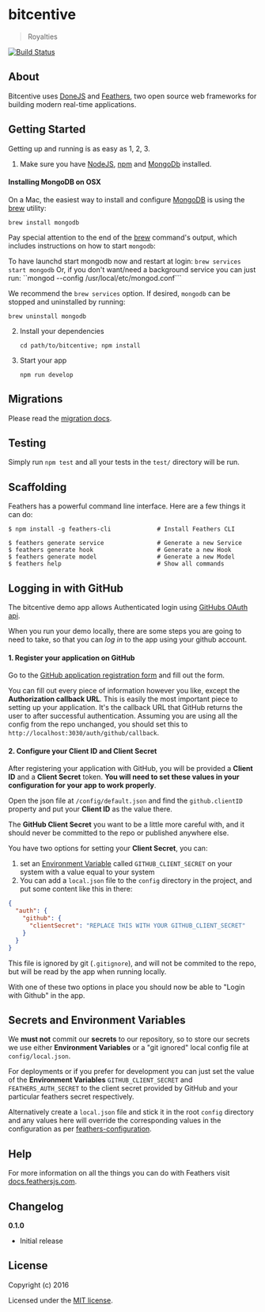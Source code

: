 # bitcentive

> Royalties

[![Build Status](https://travis-ci.org/donejs/bitcentive.svg?branch=staging)](https://travis-ci.org/donejs/bitcentive)

## About

Bitcentive uses [DoneJS](http://donejs.com) and  [Feathers](http://feathersjs.com), two open source web frameworks for building modern real-time applications.

## Getting Started

Getting up and running is as easy as 1, 2, 3.

1. Make sure you have [NodeJS](https://nodejs.org/), [npm](https://www.npmjs.com/) and [MongoDb](https://www.mongodb.com/) installed.

#### Installing MongoDB on OSX

On a Mac, the easiest way to install and configure [MongoDB](https://www.mongodb.com/)
is using the [brew](https://brew.sh/) utility:

```
brew install mongodb
```

Pay special attention to the end of the [brew](https://brew.sh/) command's
output, which includes instructions on how to start `mongodb`:

To have launchd start mongodb now and restart at login:
  ```brew services start mongodb```
Or, if you don't want/need a background service you can just run:
  ``mongod --config /usr/local/etc/mongod.conf```

We recommend the `brew services` option. If desired, `mongodb` can be
stopped and uninstalled by running:

```
brew uninstall mongodb
```


2. Install your dependencies

    ```
    cd path/to/bitcentive; npm install
    ```     

3. Start your app

    ```
    npm run develop
    ```

## Migrations

Please read the [migration docs](./migrations/README.md).

## Testing

Simply run `npm test` and all your tests in the `test/` directory will be run.

## Scaffolding

Feathers has a powerful command line interface. Here are a few things it can do:

```
$ npm install -g feathers-cli             # Install Feathers CLI

$ feathers generate service               # Generate a new Service
$ feathers generate hook                  # Generate a new Hook
$ feathers generate model                 # Generate a new Model
$ feathers help                           # Show all commands
```

## Logging in with GitHub

The bitcentive demo app allows Authenticated login using [GitHubs OAuth api](https://developer.github.com/v3/oauth/).

When you run your demo locally, there are some steps you are going to need to take, so that you can *log in* to the app using your github account.

#### 1. Register your application on GitHub
Go to the [GitHub application registration form](https://github.com/settings/applications/new) and fill out the form.

You can fill out every piece of information however you like, except the **Authorization callback URL**. This is easily the most important piece to setting up your application. It's the callback URL that GitHub returns the user to after successful authentication. Assuming you are using all the config from the repo unchanged, you should set this to `http://localhost:3030/auth/github/callback`.

#### 2. Configure your Client ID and Client Secret
After registering your application with GitHub, you will be provided a **Client ID** and a **Client Secret** token. **You will need to set these values in your configuration for your app to work properly**.

Open the json file at `/config/default.json` and find the `github.clientID` property and put your **Client ID** as the value there.

The **GitHub Client Secret** you want to be a little more careful with, and it should never be committed to the repo or published anywhere else.

You have two options for setting your **Client Secret**, you can:

1. set an [Environment Variable](https://en.wikipedia.org/wiki/Environment_variable) called `GITHUB_CLIENT_SECRET` on your system with a value equal to your system
2. You can add a `local.json` file to the `config` directory in the project, and put some content like this in there:

```json
{
  "auth": {
    "github": {
      "clientSecret": "REPLACE THIS WITH YOUR GITHUB_CLIENT_SECRET"
    }
  }
}
```
This file is ignored by git (`.gitignore`), and will not be commited to the repo, but will be read by the app when running locally.

With one of these two options in place you should now be able to "Login with Github" in the app.


## Secrets and Environment Variables

We **must not** commit our **secrets** to our repository, so to store our secrets we use either **Environment Variables** or a "git ignored" local config file at `config/local.json`.

For deployments or if you prefer for development you can just set the value of the **Environment Variables** `GITHUB_CLIENT_SECRET` and `FEATHERS_AUTH_SECRET` to the client secret provided by GitHub and your particular feathers secret respectively.

Alternatively create a `local.json` file and stick it in the root `config` directory and any values here will override the corresponding values in the configuration as per [feathers-configuration](https://github.com/feathersjs/feathers-configuration).

## Help

For more information on all the things you can do with Feathers visit [docs.feathersjs.com](http://docs.feathersjs.com).

## Changelog

__0.1.0__

- Initial release

## License

Copyright (c) 2016

Licensed under the [MIT license](LICENSE).
